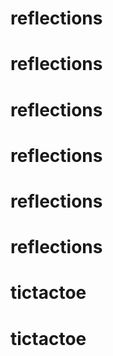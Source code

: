 # reflections
# reflections
# reflections
# reflections
# reflections
# reflections
# tictactoe
# tictactoe
